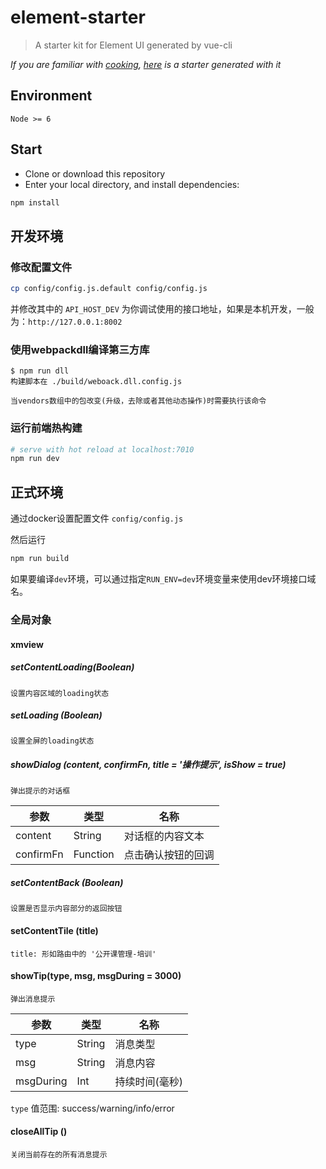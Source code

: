 # element-starter

> A starter kit for Element UI generated by vue-cli

*If you are familiar with [cooking](https://github.com/elemefe/cooking), [here](https://github.com/ElementUI/element-cooking-starter) is a starter generated with it*

## Environment

`Node >= 6`

## Start

 - Clone or download this repository
 - Enter your local directory, and install dependencies:

``` bash
npm install
```

## 开发环境

### 修改配置文件

``` bash
cp config/config.js.default config/config.js
```

并修改其中的 `API_HOST_DEV` 为你调试使用的接口地址，如果是本机开发，一般为：`http://127.0.0.1:8002`
### 使用webpackdll编译第三方库
```
$ npm run dll   
构建脚本在 ./build/weboack.dll.config.js

当vendors数组中的包改变(升级，去除或者其他动态操作)时需要执行该命令
```

### 运行前端热构建

``` bash
# serve with hot reload at localhost:7010  
npm run dev
```

## 正式环境

通过docker设置配置文件 `config/config.js`

然后运行  

``` bash
npm run build
```

如果要编译`dev`环境，可以通过指定`RUN_ENV=dev`环境变量来使用dev环境接口域名。

### 全局对象
#### xmview
  
##### setContentLoading(Boolean)
```
设置内容区域的loading状态
```

##### setLoading (Boolean)
```
设置全屏的loading状态
```

##### showDialog (content, confirmFn, title = '操作提示', isShow = true)
```
弹出提示的对话框
```
| 参数      | 类型       | 名称             |
|-----------|-----------|---------------- |
| content   | String    | 对话框的内容文本   |
| confirmFn | Function  | 点击确认按钮的回调 |


##### setContentBack (Boolean)

```
设置是否显示内容部分的返回按钮
```

#### setContentTile (title)
```
title: 形如路由中的 '公开课管理-培训'
```

#### showTip(type, msg, msgDuring = 3000)
```
弹出消息提示
```
| 参数      | 类型       | 名称             |
|-----------|-----------|---------------- |
| type   | String    | 消息类型   |
| msg | String  | 消息内容 |
| msgDuring | Int | 持续时间(毫秒) |
`type` 值范围: success/warning/info/error

#### closeAllTip ()
``` 
关闭当前存在的所有消息提示
```
